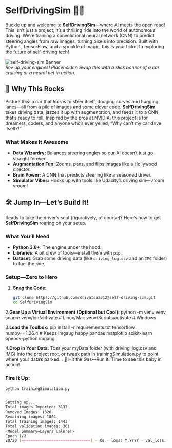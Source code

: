 # SelfDrivingSim 🚗✨

Buckle up and welcome to **SelfDrivingSim**—where AI meets the open road! This isn’t just a project; it’s a thrilling ride into the world of autonomous driving. We’re training a convolutional neural network (CNN) to predict steering angles from raw images, turning pixels into precision. Built with Python, TensorFlow, and a sprinkle of magic, this is your ticket to exploring the future of self-driving tech!

![self-driving-sim Banner](https://github.com/srivatsa2512/self-driving-sim)  
*Rev up your engines! Placeholder: Swap this with a slick banner of a car cruising or a neural net in action.*

## 🌟 Why This Rocks

Picture this: a car that *learns* to steer itself, dodging curves and hugging lanes—all from a pile of images and some clever code. **SelfDrivingSim** takes driving data, jazzes it up with augmentation, and feeds it to a CNN that’s ready to roll. Inspired by the pros at NVIDIA, this project is for dreamers, coders, and anyone who’s ever yelled, “Why can’t my car drive itself?!”

### What Makes It Awesome
- **Data Wizardry:** Balances steering angles so our AI doesn’t just go straight forever.
- **Augmentation Fun:** Zooms, pans, and flips images like a Hollywood director.
- **Brain Power:** A CNN that predicts steering like a seasoned driver.
- **Simulator Vibes:** Hooks up with tools like Udacity’s driving sim—vroom vroom!

## 🛠️ Jump In—Let’s Build It!

Ready to take the driver’s seat (figuratively, of course)? Here’s how to get **SelfDrivingSim** roaring on your setup.

### What You’ll Need
- **Python 3.8+**: The engine under the hood.
- **Libraries**: A pit crew of tools—install them with `pip`.
- **Dataset**: Grab some driving data (like `driving_log.csv` and an `IMG` folder) to fuel the ride.

### Setup—Zero to Hero
1. **Snag the Code:**
   ```bash
   git clone https://github.com/srivatsa2512/self-driving-sim.git
   cd SelfDrivingSim

2.**Gear Up a Virtual Environment (Optional but Cool):**
python -m venv venv
source venv/bin/activate  # Linux/Mac
venv\Scripts\activate     # Windows

3.**Load the Toolbox:**
pip install -r requirements.txt
tensorflow
numpy==1.26.4  # Keeps imgaug happy
pandas
matplotlib
scikit-learn
opencv-python
imgaug

4.**Drop in Your Data:**
Toss your myData folder (with driving_log.csv and IMG) into the project root, or tweak path in trainingSimulation.py to point where your data’s parked.
.
🚀 Hit the Gas—Run It!
Time to see this baby in action!

### **Fire It Up:**
```bash
python trainingSimulation.py


Setting up...
Total images Imported: 3132
Removed Images: 1328
Remaining images: 1804
Total training images: 1443
Total validation images: 361
<Model Summary—Layers Galore!>
Epoch 1/2
20/20 [==============================] - Xs - loss: Y.YYYY - val_loss: Z.ZZZZ


